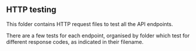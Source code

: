 ## HTTP testing

This folder contains HTTP request files to test all the API endpoints.

There are a few tests for each endpoint, organised by folder which test for different response codes, as indicated in
their filename.

